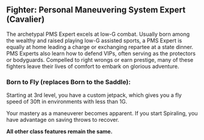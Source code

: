 ## Fighter: Personal Maneuvering System Expert (Cavalier)

The archetypal PMS Expert excels at low-G combat. Usually born among the wealthy and raised playing low-G assisted sports, a PMS Expert is equally at home leading a charge or exchanging repartee at a state dinner. PMS Experts also learn how to defend VIPs, often serving as the protectors or bodyguards. Compelled to right wrongs or earn prestige, many of these fighters leave their lives of comfort to embark on glorious adventure.

### Born to Fly (replaces Born to the Saddle):

Starting at 3rd level, you have a custom jetpack, which gives you a fly speed of 30ft in environments with less than 1G.

Your mastery as a maneuverer becomes apparent. If you start Spiraling, you have advantage on saving throws to recover.

__All other class features remain the same.__